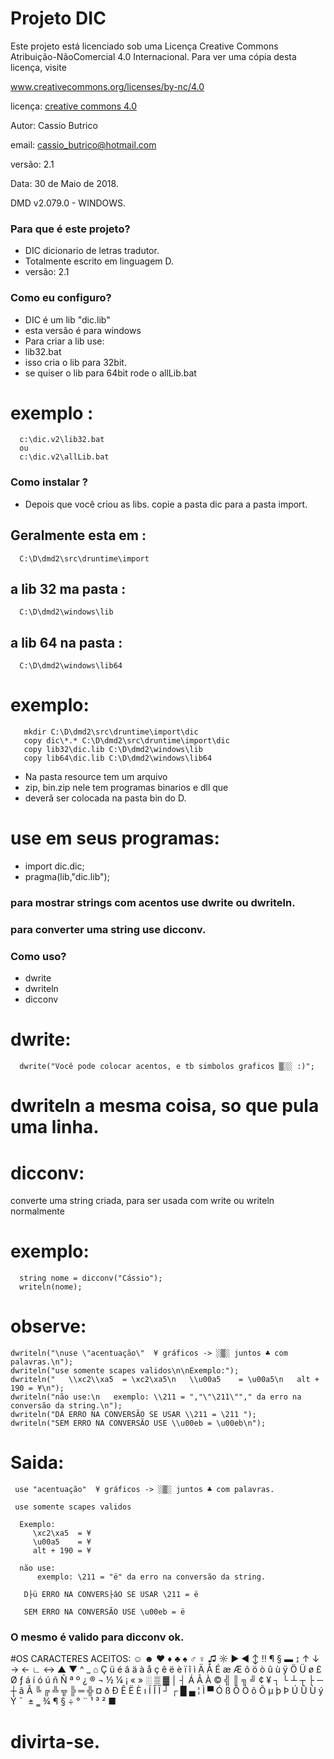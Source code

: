 # Projeto DIC #

 Este projeto está licenciado sob uma
 Licença Creative Commons
 Atribuição-NãoComercial 4.0 Internacional.
 Para ver uma cópia desta licença, visite

 www.creativecommons.org/licenses/by-nc/4.0

 licença: [creative commons 4.0](http://creativecommons.org/licenses/by-nc/4.0/)

 Autor: Cassio Butrico

 email: cassio_butrico@hotmail.com

 versão: 2.1

 Data: 30 de Maio de 2018.
 
 DMD v2.079.0 - WINDOWS.

### Para que é este projeto? ###

* DIC dicionario de letras tradutor.
* Totalmente escrito em linguagem D.
* versão: 2.1

### Como eu configuro? ###

* DIC é um lib "dic.lib"
* esta versão é para windows
* Para criar a lib use:
*  lib32.bat
* isso cria o lib para 32bit.
* se quiser o lib para 64bit rode o allLib.bat

# exemplo :
      c:\dic.v2\lib32.bat
	  ou
	  c:\dic.v2\allLib.bat

### Como instalar ? ###

* Depois que você criou as libs.
copie a pasta dic para a pasta import.

## Geralmente esta em :
      C:\D\dmd2\src\druntime\import

## a lib 32 ma pasta :
      C:\D\dmd2\windows\lib
  
## a lib 64 na pasta :
      C:\D\dmd2\windows\lib64
  
# exemplo:
       mkdir C:\D\dmd2\src\druntime\import\dic
       copy dic\*.* C:\D\dmd2\src\druntime\import\dic
       copy lib32\dic.lib C:\D\dmd2\windows\lib
       copy lib64\dic.lib C:\D\dmd2\windows\lib64
	   
	   
* Na pasta resource tem um arquivo 
* zip, bin.zip nele tem programas binarios e dll que 
* deverã ser colocada na pasta bin do D.

	   
# use em seus programas:  
* import dic.dic;
* pragma(lib,"dic.lib");

### para mostrar strings com acentos use dwrite ou dwriteln.
### para converter uma string use dicconv.	 

### Como uso? ###

* dwrite
* dwriteln
* dicconv

# dwrite:
      dwrite("Você pode colocar acentos, e tb simbolos graficos ▒░░ :)";

# dwriteln a mesma coisa, so que pula uma linha.

# dicconv:
converte uma string criada, para ser usada com write ou writeln normalmente

# exemplo:
      string nome = dicconv("Cássio");
      writeln(nome);
	  

# observe:
    dwriteln("\nuse \"acentuação\"  ¥ gráficos -> ░▒░ juntos ♣ com palavras.\n");
    dwriteln("use somente scapes validos\n\nExemplo:");
    dwriteln("   \\xc2\\xa5  = \xc2\xa5\n   \\u00a5    = \u00a5\n   alt + 190 = ¥\n");
    dwriteln("não use:\n   exemplo: \\211 = ","\"\211\""," da erro na conversão da string.\n");
    dwriteln("DÁ ERRO NA CONVERSÃO SE USAR \\211 = \211 ");
    dwriteln("SEM ERRO NA CONVERSÃO USE \\u00eb = \u00eb\n");
# Saida:
     use "acentuação"  ¥ gráficos -> ░▒░ juntos ♣ com palavras.

     use somente scapes validos

      Exemplo:
         \xc2\xa5  = ¥
         \u00a5    = ¥
         alt + 190 = ¥

      não use:
          exemplo: \211 = "ë" da erro na conversão da string.

       D├ü ERRO NA CONVERS├âO SE USAR \211 = ë 

       SEM ERRO NA CONVERSÃO USE \u00eb = ë

### O mesmo é valido para dicconv ok.

#OS CARACTERES ACEITOS:
  ☺ ☻ ♥ ♦ ♣ ♠ ♂ ♀ ♫ ☼ ► ◄ ↕ ‼ ¶ § ▬ ↨ ↑ ↓ → ← ∟ ↔ ▲ ▼ ^ _ ⌂ Ç ü é â ä à
  å ç ê ë è ï î ì Ä Å É æ Æ ô ö ò û ù ÿ Ö Ü ø £ Ø ƒ á í ó ú ñ Ñ ª º
  ¿ ® ¬ ½ ¼ ¡ « » ░ ▒ ▓ │ ┤ Á Â À © ╣ ║ ╗ ╝ ¢ ¥ ┐ └ ┴ ┬ ├ ─ ┼ ã Ã ╚ ╔
  ╩ ╦ ╠ ═ ╬ ¤ ð Ð Ê Ë È ı Í Î Ï ┘ ┌ █ ▄ ¦ Ì ▀ Ó ß Ô Ò õ Õ µ þ Þ Ú Û
  Ù ý Ý ¯ ­ ± ‗ ¾ ¶ § ÷ ° ¨ ¹ ³ ² ■

# divirta-se.
